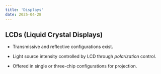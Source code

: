 ```yaml
---
title: 'Displays'
date: 2025-04-28
---
```


## LCDs (Liquid Crystal Displays)

- Transmissive and reflective configurations exist.
- Light source intensity controlled by LCD through _polarization_ control.

- Offered in single or three-chip configurations for projection.
